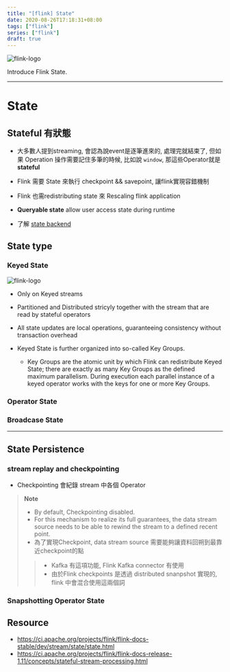 ```yaml
---
title: "[flink] State"
date: 2020-08-26T17:18:31+08:00
tags: ["flink"]
series: ["flink"]
draft: true
---
```


![flink-logo](/img/flink/flink-header-logo.svg)

Introduce Flink State.

<!--more-->

---

# State

## Stateful 有狀態

* 大多數人提到streaming, 會認為說event是逐筆進來的, 處理完就結束了, 但如果 Operation 操作需要記住多筆的時候, 比如說 `window`, 那這些Operator就是 __stateful__

* Flink 需要 State 來執行 checkpoint && savepoint, 讓flink實現容錯機制

* Flink 也需redistributing state 來 Rescaling flink application

* **Queryable state** allow user access state during runtime

* 了解 [state backend](https://ci.apache.org/projects/flink/flink-docs-release-1.11/zh/ops/state/state_backends.html)


## State type

### Keyed State

![flink-logo](/img/flink/state_partitioning.svg#center)

* Only on Keyed streams

* Partitioned and Distributed stricyly together with the stream that are read by stateful operators

* All state updates are local operations, guaranteeing consistency without transaction overhead

* Keyed State is further organized into so-called Key Groups.
    * Key Groups are the atomic unit by which Flink can redistribute Keyed State; there are exactly as many Key Groups as the defined maximum parallelism. During execution each parallel instance of a keyed operator works with the keys for one or more Key Groups.

### Operator State

### Broadcase State

---

## State Persistence

### stream replay and checkpointing

- Checkpointing 會紀錄 stream 中各個 Operator

> **Note**
> * By default, Checkpointing disabled.
> * For this mechanism to realize its full guarantees, the data stream source needs to be able to rewind the stream to a defined recent point.
> * 為了實現Checkpoint, data stream source 需要能夠讓資料回朔到最靠近checkpoint的點
> > * Kafka 有這項功能, Flink Kafka connector 有使用
> > * 由於Flink checkpoints 是透過 distributed snanpshot 實現的, flink 中會混合使用這兩個詞

### Snapshotting Operator State

## Resource

- https://ci.apache.org/projects/flink/flink-docs-stable/dev/stream/state/state.html
- https://ci.apache.org/projects/flink/flink-docs-release-1.11/concepts/stateful-stream-processing.html
